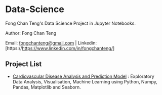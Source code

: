 # Data-Science
Fong Chan Teng's Data Science Project in Jupyter Notebooks.

Author: Fong Chan Teng

Email: fongchanteng@gmail.com | Linkedin: [https://https://www.linkedin.com/in/fongchanteng/]

## Project List
- [Cardiovascular Disease Analysis and Prediction Model](https://github.com/fct92/Data-Science/blob/master/Cardiovascular%20disease%20analysis%20and%20machine%20learning/CVDs%20Analysis%20and%20Prediction%20Model.ipynb) : Exploratory Data Analysis, Visualisation, Machine Learning using Python, Numpy, Pandas, Matplotlib and Seaborn.
